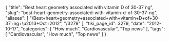 {
    "title": "Best heart geometry associated with vitamin D of 30-37 ng",
    "slug": "best-heart-geometry-associated-with-vitamin-d-of-30-37-ng",
    "aliases": [
        "/Best+heart+geometry+associated+with+vitamin+D+of+30-37+ng+\u2013+Oct+2012",
        "/3279"
    ],
    "tiki_page_id": 3279,
    "date": "2012-10-17",
    "categories": [
        "How much",
        "Cardiovascular",
        "Top news"
    ],
    "tags": [
        "Cardiovascular",
        "How much",
        "Top news"
    ]
}